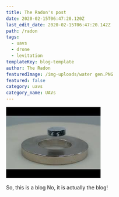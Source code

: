 ```yaml
---
title: The Radon's post
date: 2020-02-15T06:47:20.120Z
last_edit_date: 2020-02-15T06:47:20.142Z
path: /radon
tags:
  - uavs
  - drone
  - levitation
templateKey: blog-template
author: The Radon
featuredImage: /img-uploads/water gen.PNG
featured: false
category: uavs
category_name: UAVs
---
```

![k](../img-uploads/images.jpeg)


So, this is a blog
No, it is actually the blog!
